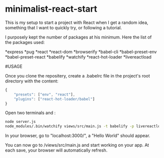 # minimalist-react-start

This is my setup to start a project with React when I get a random idea, something that I want to quickly try, or following a tutorial. 

I purposely kept the number of packages at his minimum. Here the list of the packages used:

  *express
  *pug
  *react
  *react-dom
  *browserify
  *babel-cli
  *babel-preset-env
  *babel-preset-react
  *babelify
  *watchify
  *react-hot-loader
  *livereactload

#USAGE

Once you clone the repositery, create a .babelrc file in the project's root directory with the content:

```javascript
{
    "presets": ["env", "react"],
    "plugins": ["react-hot-loader/babel"]
}
```


Open two terminals and :

```bash
node server.js
node_modules/.bin/watchify views/src/main.js -t babelify -p livereactload -o views/public/dist/bundle.js
```
In your browser, go to "localhost:3000/", a "Hello World" should appear. 

You can now go to /views/src/main.js and start working on your app. At each save, your browser will automatically refresh. 